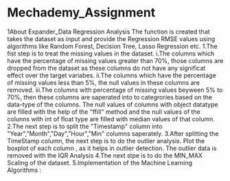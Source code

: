 # Mechademy_Assignment

1About Expander_Data Regression Analysis
  The function is created that takes the dataset as input and provide the Regression RMSE values using algorithms like Random Forest, 
  Decision Tree, Lasso Regression etc.
    1.The fist step is to treat the missing values in the dataset.
        i.The columns which have the percentage of missing values greater than 70%, those columns are dropped from the dataset as these 
        columns do not have any significat effect over the target variabes.
        ii.The columns which have the percentage of missing values less than 5%, the null values in these columns are removed.
        iii.The columns with percentage of missing values beyween 5% to 70%, then these columns are saperated into to categrories based on 
        the data-type of the columns. The null values of columns with object datatype are filled with the help of the "ffill" method and 
        the null values of the colunns with int of float type are filled with median values of that column.
    2.The next step is to split the "Timestamp" column into "Year","Month","Day","Hour","Min" columns saperately.
    3.After splitting the TimeStamp column, the next step is to do the outlier analysis. Plot the boxplot of each column , as it helps 
         in outlier detection. The outlier data is removed with the IQR Analysis
    4.The next stpe is to do the MIN_MAX Scaling of the dataset.
    5.Implementation of the Machine Learning Algorithms :
          
  
